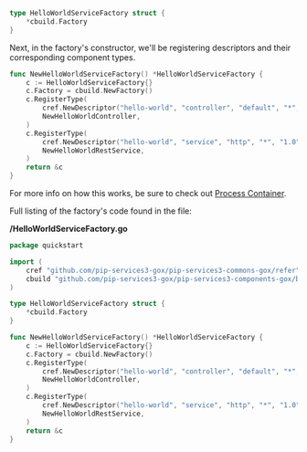 
```go
type HelloWorldServiceFactory struct {
	*cbuild.Factory
}
```

Next, in the factory's constructor, we'll be registering descriptors and their corresponding component types.

```go
func NewHelloWorldServiceFactory() *HelloWorldServiceFactory {
	c := HelloWorldServiceFactory{}
	c.Factory = cbuild.NewFactory()
	c.RegisterType(
		cref.NewDescriptor("hello-world", "controller", "default", "*", "1.0"),
		NewHelloWorldController,
	)
	c.RegisterType(
		cref.NewDescriptor("hello-world", "service", "http", "*", "1.0"),
		NewHelloWorldRestService,
	)
	return &c
}
```

For more info on how this works, be sure to check out [Process Container](../../tutorials/beginner_tutorials/containers/process_container).

Full listing of the factory's code found in the file:

**‍/HelloWorldServiceFactory.go**

```go
package quickstart

import (
	cref "github.com/pip-services3-gox/pip-services3-commons-gox/refer"
	cbuild "github.com/pip-services3-gox/pip-services3-components-gox/build"
)

type HelloWorldServiceFactory struct {
	*cbuild.Factory
}

func NewHelloWorldServiceFactory() *HelloWorldServiceFactory {
	c := HelloWorldServiceFactory{}
	c.Factory = cbuild.NewFactory()
	c.RegisterType(
		cref.NewDescriptor("hello-world", "controller", "default", "*", "1.0"),
		NewHelloWorldController,
	)
	c.RegisterType(
		cref.NewDescriptor("hello-world", "service", "http", "*", "1.0"),
		NewHelloWorldRestService,
	)
	return &c
}

```

